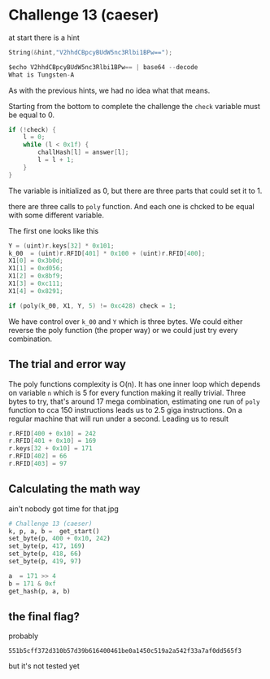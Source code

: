 # Challenge 13 (caeser)


at start there is a hint
```c
String(&hint,"V2hhdCBpcyBUdW5nc3Rlbi1BPw==");

$echo V2hhdCBpcyBUdW5nc3Rlbi1BPw== | base64 --decode 
What is Tungsten-A
```

As with the previous hints, we had no idea what that means.


Starting from the bottom to complete the challenge the `check` variable must be equal to 0.
```c
if (!check) {
	l = 0;
	while (l < 0x1f) {
		challHash[l] = answer[l];
		l = l + 1;
	}
}
```

The variable is initialized as 0, but there are three parts that could set it to 1.

there are three calls to `poly` function. And each one is chcked to be equal with some different variable.

The first one looks like this
```c
Y = (uint)r.keys[32] * 0x101;
k_00  = (uint)r.RFID[401] * 0x100 + (uint)r.RFID[400];
X1[0] = 0x3b0d;
X1[1] = 0xd056;
X1[2] = 0x8bf9;
X1[3] = 0xc111;
X1[4] = 0x8291;

if (poly(k_00, X1, Y, 5) != 0xc428) check = 1;
```

We have control over `k_00` and `Y` which is three bytes. We could either reverse the poly function (the proper way) or we could just try every combination.

## The trial and error way
The poly functions complexity is O(n). It has one inner loop which depends on variable `n` which is 5 for every function making it really trivial.
Three bytes to try, that's around 17 mega combination, estimating one run of `poly` function to cca 150 instructions leads us to 2.5 giga instructions.
On a regular machine that will run under a second.
Leading us to result

```c
r.RFID[400 + 0x10] = 242
r.RFID[401 + 0x10] = 169
r.keys[32 + 0x10] = 171
r.RFID[402] = 66
r.RFID[403] = 97
```

## Calculating the math way
ain't nobody got time for that.jpg


```python
# Challenge 13 (caeser)
k, p, a, b =  get_start()
set_byte(p, 400 + 0x10, 242)
set_byte(p, 417, 169)
set_byte(p, 418, 66)
set_byte(p, 419, 97)

a  = 171 >> 4
b = 171 & 0xf
get_hash(p, a, b)
```

## the final flag?
probably 
```
551b5cff372d310b57d39b616400461be0a1450c519a2a542f33a7af0dd565f3
```
but it's not tested yet